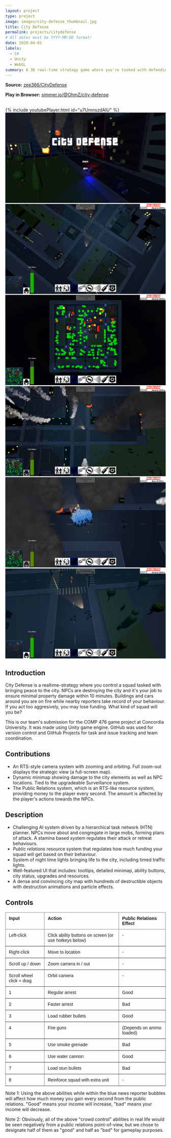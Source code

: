 ```yaml
---
layout: project
type: project
image: images/city-defense_thumbnail.jpg
title: City Defense
permalink: projects/citydefense
# All dates must be YYYY-MM-DD format!
date: 2020-04-01
labels:
  - C#
  - Unity
  - WebGL
summary: A 3D real-time strategy game where you're tasked with defending a city from marauding NPCs.
---
```

**Source:** <a href="https://github.com/zee366/CityDefense"><i class="large github icon"></i>zee366/CityDefense</a>  

**Play in Browser:** <a href="https://simmer.io/@OhmZ/city-defense">simmer.io/@OhmZ/city-defense</a>

<br>
{% include youtubePlayer.html id="u7UmnszdAlU" %}  
<br>

<div class="ui medium rounded images">
  <img class="ui image" src="../images/city-defense/city1.png">
  <img class="ui image" src="../images/city-defense/city2.png">
  <img class="ui image" src="../images/city-defense/city3.png">
  <img class="ui image" src="../images/city-defense/city4.png">
  <img class="ui image" src="../images/city-defense/city5.png">
  <img class="ui image" src="../images/city-defense/city6.png">
</div>

## Introduction
City Defense is a realtime-strategy where you control a squad tasked with bringing peace to the city. NPCs are destroying the city and it's your job to ensure minimal property damage within 10 minutes. Buildings and cars around you are on fire while nearby reporters take record of your behaviour. If you act too aggresively, you may lose funding. What kind of squad will you be?  

This is our team's submission for the COMP 476 game project at Concordia University. It was made using Unity game engine. GitHub was used for version control and GitHub Projects for task and issue tracking and team coordination. 

## Contributions
* An RTS-style camera system with zooming and orbiting. Full zoom-out displays the strategic view (a full-screen map).
* Dynamic minimap showing damage to the city elements as well as NPC locations. Tied to the upgradeable Surveillance system. 
* The Public Relations system, which is an RTS-like resource system, providing money to the player every second. The amount is affected by the player's actions towards the NPCs. 

## Description
* Challenging AI system driven by a hierarchical task network (HTN) planner. NPCs move about and congregate in large mobs, forming plans of attack. A stamina based system regulates their attack or retreat behaviours. 
* *Public relations* resource system that regulates how much funding your squad will get based on their behaviour.
* System of night time lights bringing life to the city, including timed traffic lights.
* Well-featured UI that includes: tooltips, detailed minimap, ability buttons, city status, upgrades and resources. 
* A dense and convincing city map with hundreds of destructible objects with destruction animations and particle effects. 

## Controls
<style type="text/css">
.tg  {border-collapse:collapse;border-spacing:0;}
.tg td{border-color:black;border-style:solid;border-width:1px;font-family:Arial, sans-serif;font-size:14px;
  overflow:hidden;padding:10px 10px;word-break:normal;}
.tg th{border-color:black;border-style:solid;border-width:1px;font-family:Arial, sans-serif;font-size:14px;
  font-weight:normal;overflow:hidden;padding:10px 10px;word-break:normal;}
.tg .tg-fymr{border-color:inherit;font-weight:bold;text-align:left;vertical-align:top}
.tg .tg-0pky{border-color:inherit;text-align:left;vertical-align:top}
</style>
<table class="tg">
<thead>
  <tr>
    <th class="tg-fymr">Input</th>
    <th class="tg-fymr">Action</th>
	<th class="tg-fymr">Public Relations Effect</th>
  </tr>
</thead>
<tbody>
  <tr>
    <td class="tg-0pky">Left-click</td>
    <td class="tg-0pky">Click ability buttons on screen (or use hotkeys below)</td>
	<td class="tg-0pky">-</td>
  </tr>
  <tr>
    <td class="tg-0pky">Right-click</td>
    <td class="tg-0pky">Move to location</td>
	<td class="tg-0pky">-</td>
  </tr>
  <tr>
    <td class="tg-0pky">Scroll up / down</td>
    <td class="tg-0pky">Zoom camera in / out</td>
	<td class="tg-0pky">-</td>
  </tr>
  <tr>
    <td class="tg-0pky">Scroll wheel click + drag</td>
    <td class="tg-0pky">Orbit camera</td>
	<td class="tg-0pky">-</td>
  </tr>
  <tr>
    <td class="tg-0pky">1</td>
    <td class="tg-0pky">Regular arrest</td>
	<td class="tg-0pky">Good</td>
  </tr>
  <tr>
    <td class="tg-0pky">2</td>
    <td class="tg-0pky">Faster arrest</td>
	<td class="tg-0pky">Bad</td>
  </tr>
  <tr>
    <td class="tg-0pky">3</td>
    <td class="tg-0pky">Load rubber bullets</td>
	<td class="tg-0pky">Good</td>
  </tr>
  <tr>
    <td class="tg-0pky">4</td>
    <td class="tg-0pky">Fire guns</td>
	<td class="tg-0pky">(Depends on ammo loaded)</td>
  </tr>
  <tr>
    <td class="tg-0pky">5</td>
    <td class="tg-0pky">Use smoke grenade</td>
	<td class="tg-0pky">Bad</td>
  </tr>
  <tr>
    <td class="tg-0pky">6</td>
    <td class="tg-0pky">Use water cannon</td>
	<td class="tg-0pky">Good</td>
  </tr>
  <tr>
    <td class="tg-0pky">7</td>
    <td class="tg-0pky">Load stun bullets</td>
	<td class="tg-0pky">Bad</td>
  </tr>
  <tr>
    <td class="tg-0pky">8</td>
    <td class="tg-0pky">Reinforce squad with extra unit</td>
	<td class="tg-0pky">-</td>
  </tr>
</tbody>
</table>
   
   
Note 1: Using the above abilities while within the blue news reporter bubbles will affect how much money you gain every second from the public relations. "Good" means your income will increase, "bad" means your income will decrease.   


Note 2: Obviously, all of the above "crowd control" abilities in real life would be seen negatively from a public relations point-of-view, but we chose to designate half of them as "good" and half as "bad" for gameplay purposes. 